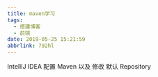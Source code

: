 ```yaml
---
title: maven学习
tags:
  - 搭建博客
  - 前端
date: 2019-05-25 15:21:59
abbrlink: 792hl
---
```


IntellIJ IDEA 配置 Maven 以及 修改 默认 Repository